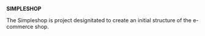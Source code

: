 **SIMPLESHOP**

The Simpleshop is project designitated to create an initial structure of the e-commerce shop.

